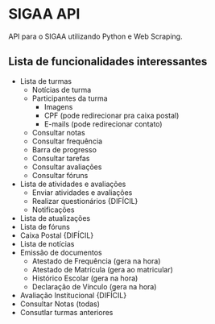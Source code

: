 # SIGAA API

API para o SIGAA utilizando Python e Web Scraping.

## Lista de funcionalidades interessantes
- Lista de turmas
    - Notícias de turma
    - Participantes da turma
        - Imagens
        - CPF (pode redirecionar pra caixa postal)
        - E-mails (pode redirecionar contato)
    - Consultar notas
    - Consultar frequência
    - Barra de progresso
    - Consultar tarefas
    - Consultar avaliações
    - Consultar fóruns
- Lista de atividades e avaliações
    - Enviar atividades e avaliações
    - Realizar questionários {DIFÍCIL}
    - Notificações
- Lista de atualizações
- Lista de fóruns
- Caixa Postal {DIFÍCIL}
- Lista de notícias
- Emissão de documentos
    - Atestado de Frequência (gera na hora)
    - Atestado de Matrícula (gera ao matricular)
    - Histórico Escolar (gera na hora)
    - Declaração de Vínculo (gera na hora)
- Avaliação Institucional {DIFÍCIL}
- Consultar Notas (todas)
- Consutlar turmas anteriores
